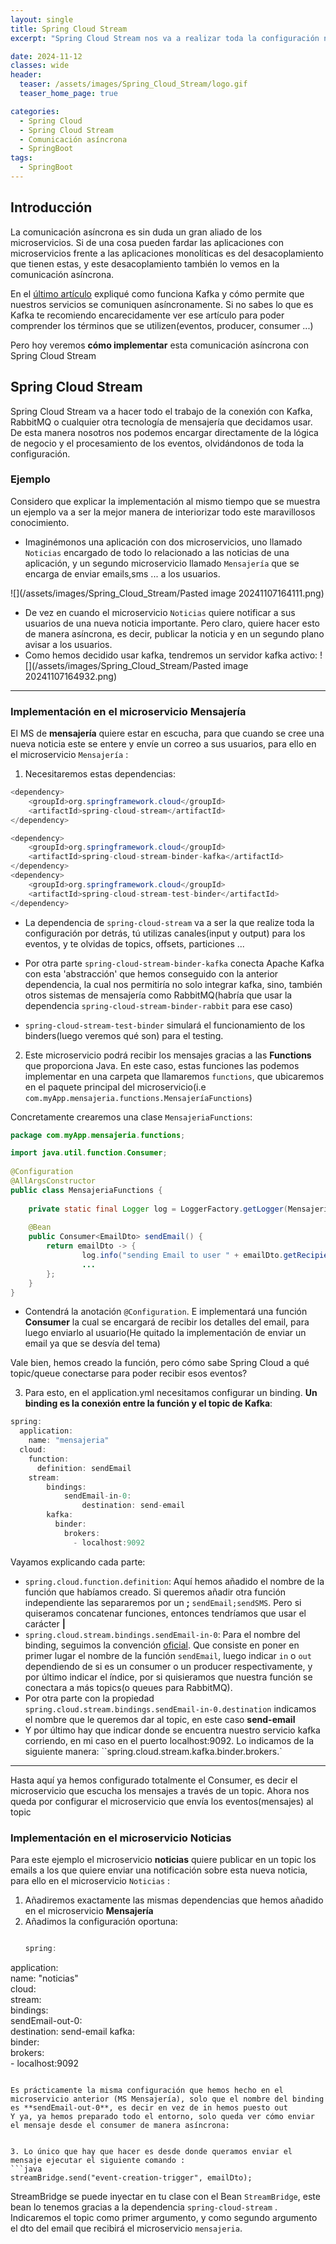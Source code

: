 ```yaml
---
layout: single
title: Spring Cloud Stream
excerpt: "Spring Cloud Stream nos va a realizar toda la configuración necesaria para poder instaurar comunicación asíncrona entre nuestros servicios, preparando toda la configuración necesaria para que nosotros como desarrolladores nos encargemos simplemente de la lógica de negocio, y nos olvidemos de configurar topics(para Kafka) o queues(para RabbitMQ)"

date: 2024-11-12
classes: wide
header:
  teaser: /assets/images/Spring_Cloud_Stream/logo.gif
  teaser_home_page: true

categories:
  - Spring Cloud 
  - Spring Cloud Stream
  - Comunicación asíncrona
  - SpringBoot
tags:  
  - SpringBoot
---
```


## Introducción
La comunicación asíncrona es sin duda un  gran aliado de los microservicios. Si de una cosa pueden fardar las aplicaciones con microservicios frente a las aplicaciones monolíticas es del desacoplamiento que tienen estas, y este desacoplamiento también lo vemos en la comunicación asíncrona.

En el [último artículo](https://egarmar1.github.io/Kafka/#) expliqué como funciona Kafka y cómo permite que nuestros servicios se comuniquen asíncronamente. Si no sabes lo que es Kafka te recomiendo encarecidamente ver ese artículo para poder comprender los términos que se utilizen(eventos, producer, consumer ...)

Pero hoy veremos **cómo implementar** esta comunicación asíncrona con Spring Cloud Stream


## Spring Cloud Stream
Spring Cloud Stream va a hacer todo el trabajo de la conexión con Kafka, RabbitMQ o cualquier otra tecnología de mensajería que decidamos usar. De esta manera nosotros nos podemos encargar directamente de la lógica de negocio y el procesamiento de los eventos, olvidándonos de toda la configuración.



### Ejemplo
Considero que explicar la implementación al mismo tiempo que se muestra un ejemplo va a ser la mejor manera de interiorizar todo este maravillosos conocimiento.

- Imaginémonos una aplicación con dos microservicios, uno llamado `Noticias` encargado de todo lo relacionado a las noticias de una aplicación, y un segundo microservicio llamado `Mensajería` que se encarga de enviar emails,sms ... a los usuarios.

![](/assets/images/Spring_Cloud_Stream/Pasted image 20241107164111.png)
- De vez en cuando el microservicio `Noticias` quiere notificar a sus usuarios de una nueva noticia importante. Pero claro, quiere hacer esto de manera asíncrona, es decir, publicar la noticia y en un segundo plano avisar a los usuarios.
- Como hemos decidido usar kafka, tendremos un servidor kafka activo:
![](/assets/images/Spring_Cloud_Stream/Pasted image 20241107164932.png)

---

### Implementación en el microservicio **Mensajería**
El MS de **mensajería** quiere estar en escucha, para que cuando se cree una nueva noticia este se entere y envíe un correo a sus usuarios, para ello en el microservicio `Mensajería` :
1. Necesitaremos estas dependencias:

```java
<dependency>  
    <groupId>org.springframework.cloud</groupId>  
    <artifactId>spring-cloud-stream</artifactId>  
</dependency>

<dependency>  
    <groupId>org.springframework.cloud</groupId>  
    <artifactId>spring-cloud-stream-binder-kafka</artifactId>  
</dependency>  
<dependency> 
	<groupId>org.springframework.cloud</groupId>
	<artifactId>spring-cloud-stream-test-binder</artifactId>
</dependency>

```
- La dependencia de `spring-cloud-stream` va a ser la que realize toda la configuración por detrás, tú utilizas canales(input y output) para los eventos, y te olvidas de topics, offsets, particiones ... 

- Por otra parte `spring-cloud-stream-binder-kafka` conecta Apache Kafka con esta 'abstracción' que hemos conseguido con la anterior dependencia, la cual nos permitiría no solo integrar kafka, sino, también otros  sistemas de mensajería como RabbitMQ(habría que usar la dependencia `spring-cloud-stream-binder-rabbit` para ese caso)
- `spring-cloud-stream-test-binder` simulará el funcionamiento de los binders(luego veremos qué son) para el testing.

2. Este microservicio podrá recibir los mensajes gracias a las **Functions** que proporciona Java. En este caso, estas funciones las podemos implementar en una carpeta que llamaremos `functions`, que ubicaremos en el paquete principal del microservicio(i.e `com.myApp.mensajeria.functions.MensajeríaFunctions`)

Concretamente crearemos una clase `MensajeriaFunctions`:

```java
package com.myApp.mensajeria.functions;  

import java.util.function.Consumer;  
  
@Configuration  
@AllArgsConstructor  
public class MensajeriaFunctions {  
  
    private static final Logger log = LoggerFactory.getLogger(MensajeriaFunctions.class);  
  
    @Bean  
    public Consumer<EmailDto> sendEmail() {  
        return emailDto -> {  
                log.info("sending Email to user " + emailDto.getRecipientEmail());  
                ...
        };  
    }  
}
```
- Contendrá la anotación `@Configuration`. E implementará una función **Consumer** la cual se encargará de recibir los detalles del email, para luego enviarlo al usuario(He quitado la implementación de enviar un email ya que se desvía del tema)

Vale bien, hemos creado la función, pero cómo sabe Spring Cloud a qué topic/queue conectarse para poder recibir esos eventos?

3. Para esto, en el application.yml necesitamos configurar un binding. **Un binding es la conexión entre la función y el topic de Kafka**:
```java
spring:  
  application:  
    name: "mensajeria"  
  cloud:  
    function:  
      definition: sendEmail
    stream:  
		bindings:  
		    sendEmail-in-0:  
				destination: send-email
		kafka:  
		  binder:  
		    brokers:  
		      - localhost:9092
```

Vayamos explicando cada parte:
- `spring.cloud.function.definition`: Aquí hemos añadido el nombre de la función que habíamos creado. Si queremos añadir otra función independiente las separaremos por un **;** `sendEmail;sendSMS`. Pero si quiseramos concatenar funciones, entonces tendríamos que usar el carácter **|**
- `spring.cloud.stream.bindings.sendEmail-in-0`:
	Para el nombre del binding, seguimos la convención [oficial](https://docs.spring.io/spring-cloud-stream/reference/spring-cloud-stream/functional-binding-names.html). Que consiste en poner en primer lugar el nombre de la función `sendEmail`, luego indicar `in` o `out` dependiendo de si es un consumer o un producer respectivamente, y por último indicar el índice, por si quisieramos que nuestra función se conectara a más topics(o queues para RabbitMQ).
- Por otra parte con la propiedad `spring.cloud.stream.bindings.sendEmail-in-0.destination` indicamos el nombre que le queremos dar al topic, en este caso **send-email**
- Y por último hay que indicar donde se encuentra nuestro servicio kafka corriendo, en mi caso en el puerto localhost:9092. Lo indicamos de la siguiente manera: ``spring.cloud.stream.kafka.binder.brokers.<Instancia Kafka>`

---
Hasta aquí ya hemos configurado totalmente el Consumer, es decir el microservicio que escucha los mensajes a través de un topic. Ahora nos queda por configurar el microservicio que envía los eventos(mensajes) al topic

### Implementación en el microservicio **Noticias**
Para este ejemplo el microservicio **noticias** quiere publicar en un topic los emails a los que quiere enviar una notificación sobre esta nueva noticia, para ello en el microservicio `Noticias` :

1. Añadiremos exactamente las mismas dependencias que hemos añadido en el microservicio **Mensajería**
2. Añadimos la configuración oportuna:
   ```java
   
   spring:  
  application:  
    name: "noticias"  
  cloud:  
    stream:  
      bindings:  
        sendEmail-out-0:  
          destination: send-email
      kafka:  
        binder:  
          brokers:  
            - localhost:9092
```

Es prácticamente la misma configuración que hemos hecho en el microservicio anterior (MS Mensajería), solo que el nombre del binding es **sendEmail-out-0**, es decir en vez de in hemos puesto out
Y ya, ya hemos preparado todo el entorno, solo queda ver cómo enviar el mensaje desde el consumer de manera asíncrona:


3. Lo único que hay que hacer es desde donde queramos enviar el mensaje ejecutar el siguiente comando :
```java
streamBridge.send("event-creation-trigger", emailDto);
```
StreamBridge se puede inyectar en tu clase con el Bean `StreamBridge`, este bean lo tenemos gracias a la dependencia `spring-cloud-stream` . Indicaremos el topic como primer argumento, y como segundo argumento el dto del email que recibirá  el microservicio `mensajeria`.

